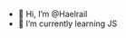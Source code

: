 - 👋 Hi, I’m @Haelrail
- 🌱 I’m currently learning JS


<!---
Haelrail/Haelrail is a ✨ special ✨ repository because its `README.md` (this file) appears on your GitHub profile.
You can click the Preview link to take a look at your changes.
--->
